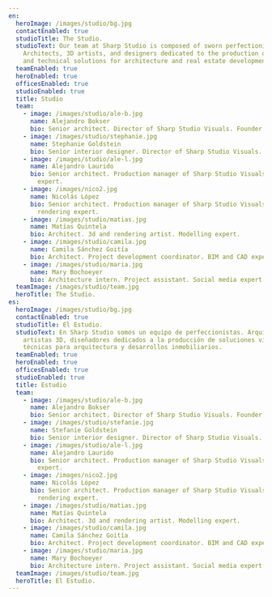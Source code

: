 ```yaml
---
en:
  heroImage: /images/studio/bg.jpg
  contactEnabled: true
  studioTitle: The Studio.
  studioText: Our team at Sharp Studio is composed of sworn perfectionists;
    Architects, 3D artists, and designers dedicated to the production of visual
    and technical solutions for architecture and real estate developments.
  teamEnabled: true
  heroEnabled: true
  officesEnabled: true
  studioEnabled: true
  title: Studio
  team:
    - image: /images/studio/ale-b.jpg
      name: Alejandro Bokser
      bio: Senior architect. Director of Sharp Studio Visuals. Founder.
    - image: /images/studio/stephanie.jpg
      name: Stephanie Goldstein
      bio: Senior interior designer. Director of Sharp Studio Visuals. Founder.
    - image: /images/studio/ale-l.jpg
      name: Alejandro Laurido
      bio: Senior architect. Production manager of Sharp Studio Visuals. Architecture
        expert.
    - image: /images/nico2.jpg
      name: Nicolás López
      bio: Senior architect. Production manager of Sharp Studio Visuals. 3d artist and
        rendering expert.
    - image: /images/studio/matias.jpg
      name: Matías Quintela
      bio: Architect. 3d and rendering artist. Modelling expert.
    - image: /images/studio/camila.jpg
      name: Camila Sánchez Goitía
      bio: Architect. Project development coordinator. BIM and CAD expert.
    - image: /images/studio/maria.jpg
      name: Mary Bochoeyer
      bio: Architecture intern. Project assistant. Social media expert.
  teamImage: /images/studio/team.jpg
  heroTitle: The Studio.
es:
  heroImage: /images/studio/bg.jpg
  contactEnabled: true
  studioTitle: El Estudio.
  studioText: En Sharp Studio somos un equipo de perfeccionistas. Arquitectos,
    artistas 3D, diseñadores dedicados a la producción de soluciones visuales y
    técnicas para arquitectura y desarrollos inmobiliarios.
  teamEnabled: true
  heroEnabled: true
  officesEnabled: true
  studioEnabled: true
  title: Estudio
  team:
    - image: /images/studio/ale-b.jpg
      name: Alejandro Bokser
      bio: Senior architect. Director of Sharp Studio Visuals. Founder.
    - image: /images/studio/stefanie.jpg
      name: Stefanie Goldstein
      bio: Senior interior designer. Director of Sharp Studio Visuals. Founder.
    - image: /images/studio/ale-l.jpg
      name: Alejandro Laurido
      bio: Senior architect. Production manager of Sharp Studio Visuals. Architecture
        expert.
    - image: /images/nico2.jpg
      name: Nicolás López
      bio: Senior architect. Production manager of Sharp Studio Visuals. 3d artist and
        rendering expert.
    - image: /images/studio/matias.jpg
      name: Matías Quintela
      bio: Architect. 3d and rendering artist. Modelling expert.
    - image: /images/studio/camila.jpg
      name: Camila Sánchez Goitía
      bio: Architect. Project development coordinator. BIM and CAD expert.
    - image: /images/studio/maria.jpg
      name: Mary Bochoeyer
      bio: Architecture intern. Project assistant. Social media expert.
  teamImage: /images/studio/team.jpg
  heroTitle: El Estudio.
---
```

